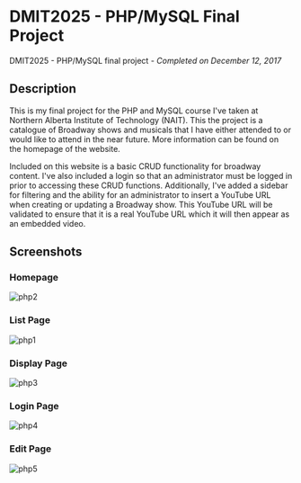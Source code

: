 # DMIT2025 - PHP/MySQL Final Project
DMIT2025 - PHP/MySQL final project - *Completed on December 12, 2017*

## Description
This is my final project for the PHP and MySQL course I've taken at Northern Alberta Institute of Technology (NAIT). This
the project is a catalogue of Broadway shows and musicals that I have either attended to or would like to attend in the near future.
More information can be found on the homepage of the website.

Included on this website is a basic CRUD functionality for broadway content. I've also included a login so that an
administrator must be logged in prior to accessing these CRUD functions. Additionally, I've added a sidebar for filtering
and the ability for an administrator to insert a YouTube URL when creating or updating a Broadway show. This YouTube URL will
be validated to ensure that it is a real YouTube URL which it will then appear as an embedded video.

## Screenshots
### Homepage
![php2](https://user-images.githubusercontent.com/31664207/42983491-481d33c0-8ba4-11e8-9c99-8683daa975f5.png)
### List Page
![php1](https://user-images.githubusercontent.com/31664207/42983414-cc6322a8-8ba3-11e8-9cdf-9917ce5b2ae7.png)
### Display Page
![php3](https://user-images.githubusercontent.com/31664207/42983913-b61517ce-8ba6-11e8-9abb-c217eef02bba.png)
### Login Page
![php4](https://user-images.githubusercontent.com/31664207/42983958-0330c4a4-8ba7-11e8-8920-5f24b880617e.png)
### Edit Page
![php5](https://user-images.githubusercontent.com/31664207/42984017-7de9973e-8ba7-11e8-97d8-c8d01c0ed609.png)


